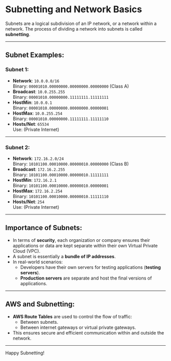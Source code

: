 # Subnetting and Network Basics

Subnets are a logical subdivision of an IP network, or a network within a network. The process of dividing a network into subnets is called **subnetting**.

---

## Subnet Examples:

### Subnet 1:
- **Network**: `10.0.0.0/16`  
  Binary: `00001010.00000000.00000000.00000000` (Class A)  
- **Broadcast**: `10.0.255.255`  
  Binary: `00001010.00000000.11111111.11111111`  
- **HostMin**: `10.0.0.1`  
  Binary: `00001010.00000000.00000000.00000001`  
- **HostMax**: `10.0.255.254`  
  Binary: `00001010.00000000.11111111.11111110`  
- **Hosts/Net**: `65534`  
  Use: (Private Internet)

---

### Subnet 2:
- **Network**: `172.16.2.0/24`  
  Binary: `10101100.00010000.00000010.00000000` (Class B)  
- **Broadcast**: `172.16.2.255`  
  Binary: `10101100.00010000.00000010.11111111`  
- **HostMin**: `172.16.2.1`  
  Binary: `10101100.00010000.00000010.00000001`  
- **HostMax**: `172.16.2.254`  
  Binary: `10101100.00010000.00000010.11111110`  
- **Hosts/Net**: `254`  
  Use: (Private Internet)

---

## Importance of Subnets:

- In terms of **security**, each organization or company ensures their applications or data are kept separate within their own Virtual Private Cloud (VPC).
- A subnet is essentially a **bundle of IP addresses**.  
- In real-world scenarios:
  - Developers have their own servers for testing applications (**testing servers**).  
  - **Production servers** are separate and host the final versions of applications.

---

## AWS and Subnetting:

- **AWS Route Tables** are used to control the flow of traffic:
  - Between subnets.
  - Between internet gateways or virtual private gateways.
- This ensures secure and efficient communication within and outside the network.

---

Happy Subnetting!

